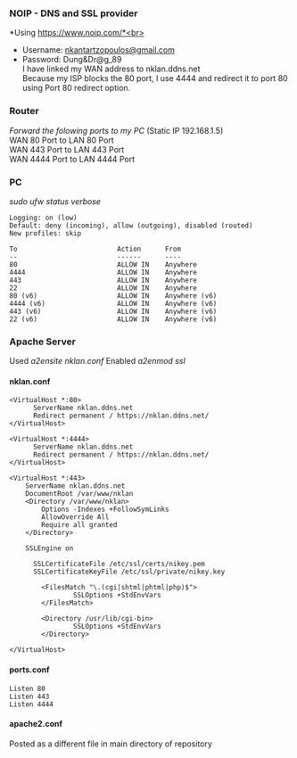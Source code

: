 ### NOIP - DNS and SSL provider
*Using https://www.noip.com/*<br>
- Username: nkantartzopoulos@gmail.com<br>
- Password: Dung&Dr@g_89<br>
I have linked my WAN address to nklan.ddns.net<br>
Because my ISP blocks the 80 port, I use 4444 and redirect it to port 80 using Port 80 redirect option.<br>


### Router
*Forward the folowing ports to my PC* (Static IP 192.168.1.5)<br>
WAN 80 Port to LAN 80 Port<br>
WAN 443 Port to LAN 443 Port<br>
WAN 4444 Port to LAN 4444 Port<br>

### PC
*sudo ufw status verbose*
```
Logging: on (low)
Default: deny (incoming), allow (outgoing), disabled (routed)
New profiles: skip

To                         Action      From
--                         ------      ----
80                         ALLOW IN    Anywhere                  
4444                       ALLOW IN    Anywhere                  
443                        ALLOW IN    Anywhere                  
22                         ALLOW IN    Anywhere                  
80 (v6)                    ALLOW IN    Anywhere (v6)             
4444 (v6)                  ALLOW IN    Anywhere (v6)             
443 (v6)                   ALLOW IN    Anywhere (v6)             
22 (v6)                    ALLOW IN    Anywhere (v6) 
```

### Apache Server

Used *a2ensite nklan.conf*
Enabled *a2enmod ssl*

#### nklan.conf
```
<VirtualHost *:80> 
      ServerName nklan.ddns.net
      Redirect permanent / https://nklan.ddns.net/
</VirtualHost>

<VirtualHost *:4444> 
      ServerName nklan.ddns.net
      Redirect permanent / https://nklan.ddns.net/
</VirtualHost>

<VirtualHost *:443>
    ServerName nklan.ddns.net
    DocumentRoot /var/www/nklan
    <Directory /var/www/nklan>
        Options -Indexes +FollowSymLinks
        AllowOverride All
        Require all granted
    </Directory>

    SSLEngine on 

      SSLCertificateFile /etc/ssl/certs/nikey.pem
      SSLCertificateKeyFile /etc/ssl/private/nikey.key

		<FilesMatch "\.(cgi|shtml|phtml|php)$">
				SSLOptions +StdEnvVars
		</FilesMatch>
    
		<Directory /usr/lib/cgi-bin>
				SSLOptions +StdEnvVars
		</Directory>

</VirtualHost>
```

#### ports.conf
```
Listen 80
Listen 443
Listen 4444
```

#### apache2.conf
Posted as a different file in main directory of repository
